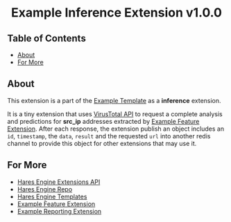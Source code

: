 <h1 align="center">
Example Inference Extension v1.0.0
</h1>

## Table of Contents

- [About](#about)
- [For More](#for-more)

## About

This extension is a part of the [Example Template](https://github.com/harescyber/hares_engine_template_example/tree/main) as a **inference** extension.

It is a tiny extension that uses [VirusTotal API](https://developers.virustotal.com/reference/overview) to request a complete analysis and predictions for **src_ip** addresses extracted by [Example Feature Extension](https://github.com/harescyber/hares_engine_example_feature_extension.git).
After each response, the extension publish an object includes an `id`, `timestamp`, the `data`, `result` and the requested `url` into another redis channel to provide this object for other extensions that may use it.

## For More

- [Hares Engine Extensions API](https://github.com/harescyber/hares_engine/tree/as-package#extensions-api)
- [Hares Engine Repo](https://github.com/harescyber/hares_engine/tree/as-package#readme)
- [Hares Engine Templates](https://github.com/harescyber/hares_engine_template_example)
- [Example Feature Extension](https://github.com/harescyber/hares_engine_example_feature_extension.git)
- [Example Reporting Extension](https://github.com/harescyber/hares_engine_example_reporting_extension.git)
